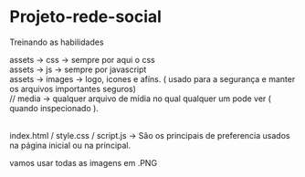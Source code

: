 # Projeto-rede-social
 Treinando as habilidades


assets -> css -> sempre por aqui o css </br>
assets -> js -> sempre por javascript </br>
assets -> images -> logo, icones e afíns. ( usado para a segurança e manter os arquivos importantes seguros) </br>
// 
media -> qualquer arquivo de mídia no qual qualquer um pode ver ( quando inspecionado ). </br></br>

index.html / style.css / script.js -> São os principais  de preferencia usados na página inicial ou na principal. </br>

vamos usar todas as imagens em .PNG </br>
